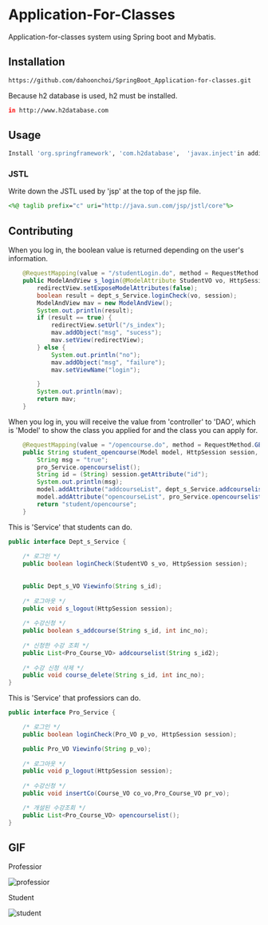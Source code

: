 # Application-For-Classes

Application-for-classes system using Spring boot and Mybatis.

## Installation

```bash
https://github.com/dahoonchoi/SpringBoot_Application-for-classes.git

```
Because h2 database is used, h2 must be installed.
```bash
in http://www.h2database.com 
```
## Usage

```bash
Install 'org.springframework', 'com.h2database',  'javax.inject'in addition to dependencies.
```
### JSTL
 Write down the JSTL used by 'jsp' at the top of the jsp file.
```jsp
<%@ taglib prefix="c" uri="http://java.sun.com/jsp/jstl/core"%>
```

## Contributing
When you log in, the boolean value is returned depending on the user's information.

```java
	@RequestMapping(value = "/studentLogin.do", method = RequestMethod.POST)
	public ModelAndView s_login(@ModelAttribute StudentVO vo, HttpSession session) {
		redirectView.setExposeModelAttributes(false);
		boolean result = dept_s_Service.loginCheck(vo, session);
		ModelAndView mav = new ModelAndView();
		System.out.println(result);
		if (result == true) {
			redirectView.setUrl("/s_index");
			mav.addObject("msg", "sucess");
			mav.setView(redirectView);
		} else {
			System.out.println("no");
			mav.addObject("msg", "failure");
			mav.setViewName("login");

		}
		System.out.println(mav);
		return mav;
	}
```
When you log in, you will receive the value from 'controller' to 'DAO', which is 'Model' to show the class you applied for and the class you can apply for.
```java
	@RequestMapping(value = "/opencourse.do", method = RequestMethod.GET)
	public String student_opencourse(Model model, HttpSession session, HttpServletRequest reqest, StudentVO s_vo) {
		String msg = "true";
		pro_Service.opencourselist();
		String id = (String) session.getAttribute("id");
		System.out.println(msg);
		model.addAttribute("addcourseList", dept_s_Service.addcourselist(id));
		model.addAttribute("opencourseList", pro_Service.opencourselist());
		return "student/opencourse";
	}
```
This is 'Service' that students can do.
```java
public interface Dept_s_Service {
	
	/* 로그인 */
	public boolean loginCheck(StudentVO s_vo, HttpSession session);
	
	
	public Dept_s_VO Viewinfo(String s_id);
	
	/* 로그아웃 */
	public void s_logout(HttpSession session);
	
	/* 수강신청 */
	public boolean s_addcourse(String s_id, int inc_no); 
	
	/* 신청한 수강 조회 */
	public List<Pro_Course_VO> addcourselist(String s_id2);
	
	/* 수강 신청 삭제 */
	public void course_delete(String s_id, int inc_no);
}
```
This is 'Service' that professiors can do.
```java
public interface Pro_Service {

	/* 로그인 */
	public boolean loginCheck(Pro_VO p_vo, HttpSession session);

	public Pro_VO Viewinfo(String p_vo);
	
	/* 로그아웃 */
	public void p_logout(HttpSession session);
	
	/* 수강신청 */
	public void insertCo(Course_VO co_vo,Pro_Course_VO pr_vo);

	/* 개설된 수강조회 */
	public List<Pro_Course_VO> opencourselist();
}
```

## GIF
Professior

![professior](https://user-images.githubusercontent.com/41640324/64064701-d5979d80-cc3f-11e9-8806-32f990d99e6e.gif)

Student

![student](https://user-images.githubusercontent.com/41640324/64065245-62455a00-cc46-11e9-87a6-f3bd6b8a1a96.gif)
